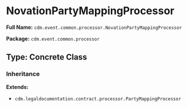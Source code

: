 # NovationPartyMappingProcessor

**Full Name:** `cdm.event.common.processor.NovationPartyMappingProcessor`

**Package:** `cdm.event.common.processor`

## Type: Concrete Class

### Inheritance

**Extends:**
- `cdm.legaldocumentation.contract.processor.PartyMappingProcessor`

